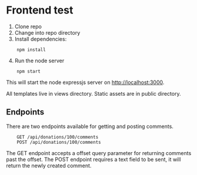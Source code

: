 Frontend test
=============

1. Clone repo
2. Change into repo directory
3. Install dependencies:

```
	npm install
```

4. Run the node server

```
	npm start
```

This will start the node expressjs server on [http://localhost:3000](http://localhost:3000).

All templates live in views directory.
Static assets are in public directory.

Endpoints
---------
There are two endpoints available for getting and posting comments.

```
	GET /api/donations/100/comments
	POST /api/donations/100/comments
```

The GET endpoint accepts a offset query parameter for returning comments past the offset.
The POST endpoint requires a text field to be sent, it will return the newly created comment.
